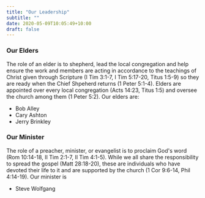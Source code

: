 ```yaml
---
title: "Our Leadership"
subtitle: ""
date: 2020-05-09T10:05:49+10:00
draft: false
---
```


### Our Elders
The role of an elder is to shepherd, lead the local congregation and help ensure the work and members are acting in accordance to the teachings of Christ given through Scripture (I Tim 3:1-7, I Tim 5:17-20, Titus 1:5-9) so they are ready when the Chief Shpeherd returns (1 Peter 5:1-4). Elders are appointed over every local congregation (Acts 14:23, Titus 1:5) and oversee the church among them (1 Peter 5:2). Our elders are:

- Bob Alley
- Cary Ashton
- Jerry Brinkley

### Our Minister
The role of a preacher, minister, or evangelist is to proclaim God's word (Rom 10:14-18, II Tim 2:1-7, II Tim 4:1-5). While we all share the responsibility to spread the gospel (Matt 28:18-20), these are individuals who have devoted their life to it and are supported by the church (1 Cor 9:6-14, Phil 4:14-19). Our minister is

- Steve Wolfgang